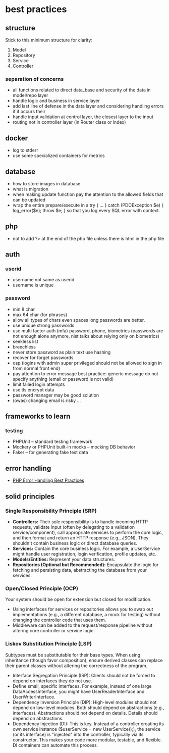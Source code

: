 # best practices

## structure

Stick to this minimum structure for clarity:

1. Model
2. Repository
3. Service
4. Controller

### separation of concerns

- all functions related to direct data_base and security of the data in model/repo layer
- handle logic and business in service layer
- add last line of defense in the data layer and considering handling errors if it occurs their
- handle input validation at control layer, the closest layer to the input
- routing not in controller layer (in Router class or index)

## docker

- log to stderr
- use some specialized containers for metrics

## database

- how to store images in database
- what is migration
- when making update function pay the attention to the allowed fields that can be updated
- wrap the entire prepare/execute in a try { … } catch (PDOException $e) { log_error($e); throw $e; } so that you log every SQL error with context.

## php

- not to add ?> at the end of the php file unless there is html in the php file

## auth

### userid

- username not same as userid
- username is unique

### password

- min 8 char
- max 64 char (for phrases)
- allow all types of chars even spaces long passwords are better.
- use unique strong passwords
- use multi factor auth (mfa) password, phone, biometrics (passwords are not enough alone anymore, nist talks about relying only on biometrics)
- seekless list
- breechless
- never store password as plain text use hashing
- recover for forget passwords
- osp (logins with admin super privileged should not be allowed to sign in from normal front end)
- pay attention to error message best practice: generic message do not specify anything (email or password is not valid)
- limit failed login attempts
- use tls encrypt data
- password manager may be good solution
- (owas) changing email is risky ...

## frameworks to learn

### testing

- PHPUnit – standard testing framework
- Mockery or PHPUnit built-in mocks – mocking DB behavior
- Faker – for generating fake test data

## error handling

- [PHP Error Handling Best Practices](https://bestpractices.thecodingmachine.com/php/error_handling.html)

## solid principles

### Single Responsibility Principle (SRP)

- **Controllers:** Their sole responsibility is to handle incoming HTTP requests, validate input (often by delegating to a validation service/component), call appropriate services to perform the core logic, and then format and return an HTTP response (e.g., JSON). They shouldn't contain business logic or direct database queries.
- **Services:** Contain the core business logic. For example, a UserService might handle user registration, login verification, profile updates, etc.
- **Models/Entities:** Represent your data structures.
- **Repositories (Optional but Recommended):** Encapsulate the logic for fetching and persisting data, abstracting the database from your services.

### Open/Closed Principle (OCP)

Your system should be open for extension but closed for modification.

- Using interfaces for services or repositories allows you to swap out implementations (e.g., a different database, a mock for testing) without changing the controller code that uses them.
- Middleware can be added to the request/response pipeline without altering core controller or service logic.

### Liskov Substitution Principle (LSP)

Subtypes must be substitutable for their base types. When using inheritance (though favor composition), ensure derived classes can replace their parent classes without altering the correctness of the program.

- Interface Segregation Principle (ISP): Clients should not be forced to depend on interfaces they do not use.
- Define small, specific interfaces. For example, instead of one large DataAccessInterface, you might have UserReaderInterface and UserWriterInterface.
- Dependency Inversion Principle (DIP): High-level modules should not depend on low-level modules. Both should depend on abstractions (e.g., interfaces). Abstractions should not depend on details. Details should depend on abstractions.
- Dependency Injection (DI): This is key. Instead of a controller creating its own service instance ($userService = new UserService();), the service (or its interface) is "injected" into the controller, typically via its constructor. This makes your code more modular, testable, and flexible. DI containers can automate this process.
